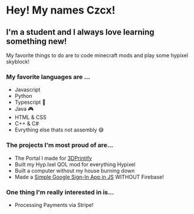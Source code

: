 
# Hey! My names Czcx!
## I'm a student and I always love learning something new!

My favorite things to do are to code minecraft mods and play some hypixel skyblock! 

### My favorite languages are ... 
- Javascript
- Python
- Typescript 💖
- Java 🎮
- HTML & CSS
- C++ & C#
- Evrything else thats not assembly 😅

### The projects I'm most proud of are...
- The Portal I made for [3DPrintify](https://3dprintify.tech)
- Built my Hyp.Ixel QOL mod for everything Hypixel
- Built a computer without my house burning down
- Made a [Simple Google Sign-In App in JS](https://github.com/Mpro256/SimpleGoogleSignIn) WITHOUT Firebase!

### One thing I'm really interested in is...
- Processing Payments via Stripe!

